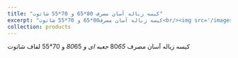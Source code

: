 ```yaml
---
title: "کیسه زباله آسان مصرف 80*65 و 70*55 شاتوت"
excerpt: "کیسه زباله آسان مصرف80*65 و 70*55 شاتوت<br/><img src='/images/p6.jpg'>"
collection: products
---
```


کیسه زباله آسان مصرف 80*65 جعبه ای و 80*65 و 70*55 لفاف شاتوت
